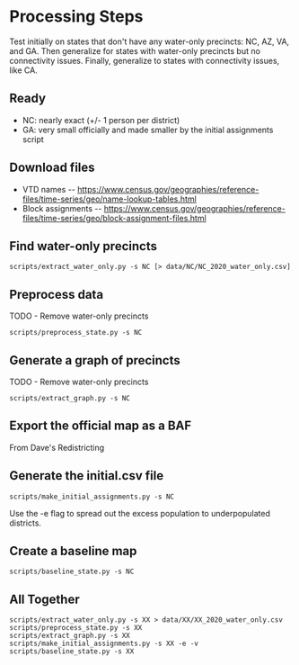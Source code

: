 # Processing Steps

Test initially on states that don't have any water-only precincts: NC, AZ, VA, and GA.
Then generalize for states with water-only precincts but no connectivity issues.
Finally, generalize to states with connectivity issues, like CA.

## Ready

- NC: nearly exact (+/- 1 person per district)
- GA: very small officially and made smaller by the initial assignments script

## Download files

- VTD names -- https://www.census.gov/geographies/reference-files/time-series/geo/name-lookup-tables.html
- Block assignments -- https://www.census.gov/geographies/reference-files/time-series/geo/block-assignment-files.html

## Find water-only precincts

```
scripts/extract_water_only.py -s NC [> data/NC/NC_2020_water_only.csv]
```

## Preprocess data

TODO - Remove water-only precincts

```
scripts/preprocess_state.py -s NC
```

## Generate a graph of precincts

TODO - Remove water-only precincts

```
scripts/extract_graph.py -s NC
```

## Export the official map as a BAF

From Dave's Redistricting

## Generate the initial.csv file 

```
scripts/make_initial_assignments.py -s NC
```

Use the -e flag to spread out the excess population to underpopulated districts.

## Create a baseline map

```
scripts/baseline_state.py -s NC
```

## All Together

```
scripts/extract_water_only.py -s XX > data/XX/XX_2020_water_only.csv
scripts/preprocess_state.py -s XX
scripts/extract_graph.py -s XX
scripts/make_initial_assignments.py -s XX -e -v
scripts/baseline_state.py -s XX
```